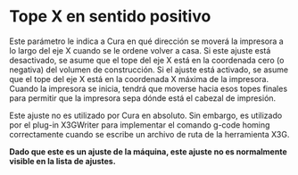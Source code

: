 Tope X en sentido positivo
====
Este parámetro le indica a Cura en qué dirección se moverá la impresora a lo largo del eje X cuando se le ordene volver a casa. Si este ajuste está desactivado, se asume que el tope del eje X está en la coordenada cero (o negativa) del volumen de construcción. Si el ajuste está activado, se asume que el tope del eje X está en la coordenada X máxima de la impresora. Cuando la impresora se inicia, tendrá que moverse hacia esos topes finales para permitir que la impresora sepa dónde está el cabezal de impresión.

Este ajuste no es utilizado por Cura en absoluto. Sin embargo, es utilizado por el plug-in X3GWriter para implementar el comando g-code homing correctamente cuando se escribe un archivo de ruta de la herramienta X3G.

**Dado que este es un ajuste de la máquina, este ajuste no es normalmente visible en la lista de ajustes.**